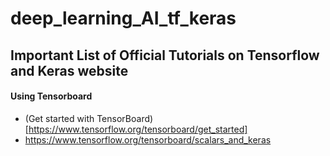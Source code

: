 # deep_learning_AI_tf_keras

## Important List of Official Tutorials on Tensorflow and Keras website

#### Using Tensorboard
* (Get started with TensorBoard)[https://www.tensorflow.org/tensorboard/get_started]
* https://www.tensorflow.org/tensorboard/scalars_and_keras


